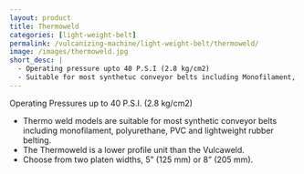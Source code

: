 ```yaml
---
layout: product
title: Thermoweld
categories: [light-weight-belt]
permalink: /vulcanizing-machine/light-weight-belt/thermoweld/
image: /images/thermoweld.jpg
short_desc: |
  - Operating pressure upto 40 P.S.I (2.8 kg/cm2)
  - Suitable for most synthetuc conveyor belts including Monofilament, Polyurethane, PVC, Light Weight Belting
---
```


Operating Pressures up to 40 P.S.I. (2.8 kg/cm2)

- Thermo weld models are suitable for most synthetic conveyor belts including monofilament, polyurethane, PVC and lightweight rubber belting.
- The Thermoweld is a lower profile unit than the Vulcaweld.
- Choose from two platen widths, 5” (125 mm) or 8” (205 mm).
